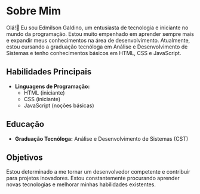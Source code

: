 # Sobre Mim

Olá!👋 Eu sou Edmilson Galdino, um entusiasta de tecnologia e iniciante no mundo da programação. Estou muito empenhado em aprender sempre mais e expandir meus conhecimentos na área de desenvolvimento. Atualmente, estou cursando a graduação tecnóloga em Análise e Desenvolvimento de Sistemas e tenho conhecimentos básicos em HTML, CSS e JavaScript.

## Habilidades Principais

- **Linguagens de Programação:**
  - HTML (iniciante)
  - CSS (iniciante)
  - JavaScript (noções básicas)

## Educação

- **Graduação Tecnóloga:** Análise e Desenvolvimento de Sistemas (CST)

## Objetivos

Estou determinado a me tornar um desenvolvedor competente e contribuir para projetos inovadores. Estou constantemente procurando aprender novas tecnologias e melhorar minhas habilidades existentes.

